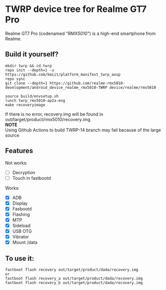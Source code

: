 # TWRP device tree for Realme GT7 Pro

Realme GT7 Pro (codenamed _"RMX5010"_) is a high-end smartphone from Realme.

## Build it yourself?

```
mkdir twrp && cd twrp
repo init --depth=1 -u https://github.com/kmiit/platform_manifest_twrp_aosp
repo sync
git clone --depth=1 https://github.com/realme-rmx5010-development/android_device_realme_rmx5010-TWRP device/realme/rmx5010
```

```
source build/envsetup.sh
lunch twrp_rmx5010-ap2a-eng
make recoveryimage
```


If there is no error, recovery.img will be found in out/target/product/rmx5010/recovery.img  
**NOTE**  
Using Github Actions to build TWRP-14 branch may fail because of the large source


## Features
Not works:
- [ ] Decryption
- [ ] Touch in fastbootd

Works:
- [X] ADB
- [X] Display
- [X] Fasbootd
- [X] Flashing
- [X] MTP
- [X] Sideload
- [X] USB OTG
- [X] Vibrator
- [X] Mount /data

## To use it:

```
fastboot flash recovery out/target/product/dada/recovery.img
or
fastboot flash recovery_a out/target/product/dada/recovery.img
fastboot flash recovery_b out/target/product/dada/recovery.img

```
